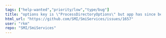 ```yaml
---
tags: ["help-wanted","priority/low","type/bug"]
title: "options key is \"ProcessDirectoryOptions\" but app has since been renamed to \"DicomDirectoryProcessor\""
html_url: "https://github.com/SMI/SmiServices/issues/1657"
user: "rkm"
repo: "SMI/SmiServices"
---
```


